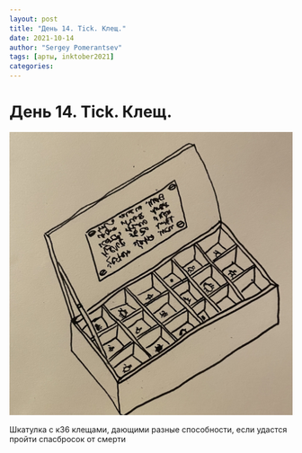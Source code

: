 ```yaml
---
layout: post
title: "День 14. Tick. Клещ."
date: 2021-10-14
author: "Sergey Pomerantsev"
tags: [арты, inktober2021]
categories:
---
```


# День 14. Tick. Клещ.

![](/assets/images/_inktober21-14.jpg)

Шкатулка с к36 клещами, дающими разные способности, если удастся пройти спасбросок от смерти
